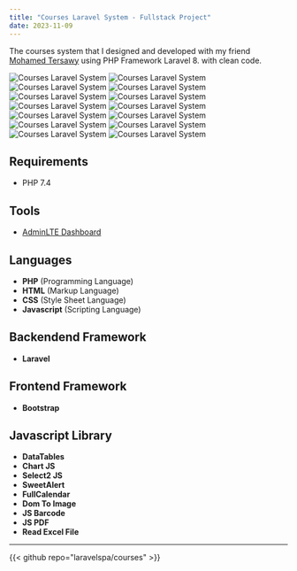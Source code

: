 ```yaml
---
title: "Courses Laravel System - Fullstack Project"
date: 2023-11-09
---
```

The courses system that I designed and developed with my friend [Mohamed Tersawy](https://github.com/Tersawy) using PHP Framework Laravel 8.
with clean code.

![Courses Laravel System](/img/portfolio/courses/login.jpeg "Courses Laravel System")
![Courses Laravel System](/img/portfolio/courses/dashboard.jpeg "Courses Laravel System")
![Courses Laravel System](/img/portfolio/courses/settings.jpeg "Courses Laravel System")
![Courses Laravel System](/img/portfolio/courses/create_settings.jpeg "Courses Laravel System")
![Courses Laravel System](/img/portfolio/courses/users.jpeg "Courses Laravel System")
![Courses Laravel System](/img/portfolio/courses/create_user.jpeg "Courses Laravel System")
![Courses Laravel System](/img/portfolio/courses/teachers.jpeg "Courses Laravel System")
![Courses Laravel System](/img/portfolio/courses/create_teacher.jpeg "Courses Laravel System")
![Courses Laravel System](/img/portfolio/courses/students.jpeg "Courses Laravel System")
![Courses Laravel System](/img/portfolio/courses/import_students.jpeg "Courses Laravel System")
![Courses Laravel System](/img/portfolio/courses/courses.jpeg "Courses Laravel System")
![Courses Laravel System](/img/portfolio/courses/create_course.jpeg "Courses Laravel System")
![Courses Laravel System](/img/portfolio/courses/edit_event.jpeg "Courses Laravel System")
![Courses Laravel System](/img/portfolio/courses/color_platte.jpeg "Courses Laravel System")

## Requirements
- PHP 7.4


## Tools
- [AdminLTE Dashboard](https://adminlte.io/)

## Languages
- **PHP** (Programming Language)
- **HTML** (Markup Language)
- **CSS** (Style Sheet Language)
- **Javascript** (Scripting Language)

## Backendend Framework
- **Laravel**

## Frontend Framework
- **Bootstrap**

## Javascript Library
- **DataTables**
- **Chart JS**
- **Select2 JS**
- **SweetAlert**
- **FullCalendar**
- **Dom To Image**
- **JS Barcode**
- **JS PDF**
- **Read Excel File**

---

{{< github repo="laravelspa/courses" >}}
